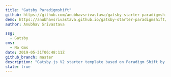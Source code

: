 ```yaml
---
title: "Gatsby Paradigmshift"
github: https://github.com/anubhavsrivastava/gatsby-starter-paradigmshift
demo: https://anubhavsrivastava.github.io/gatsby-starter-paradigmshift/
author: Anubhav Srivastava

ssg:
  - Gatsby
cms:
  - No Cms
date: 2019-05-31T06:48:11Z
github_branch: master
description: "Gatsby.js V2 starter template based on Paradigm Shift by HTML5 UP"
stale: true
---
```

